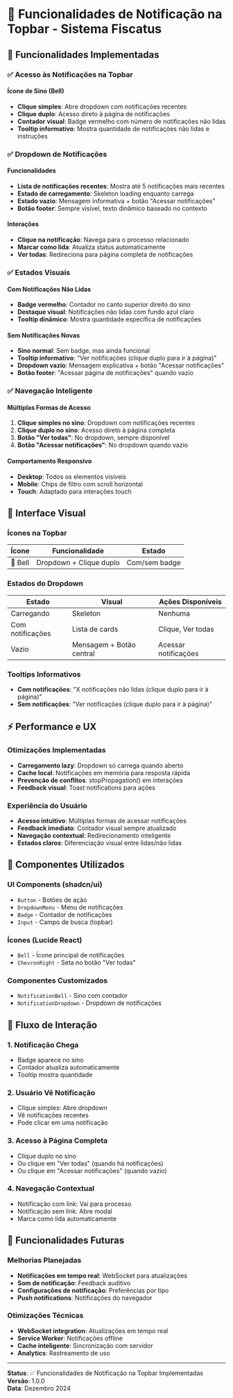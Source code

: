# 🔔 Funcionalidades de Notificação na Topbar - Sistema Fiscatus

## 🎯 Funcionalidades Implementadas

### ✅ **Acesso às Notificações na Topbar**

#### **Ícone de Sino (Bell)**
- **Clique simples**: Abre dropdown com notificações recentes
- **Clique duplo**: Acesso direto à página de notificações
- **Contador visual**: Badge vermelho com número de notificações não lidas
- **Tooltip informativo**: Mostra quantidade de notificações não lidas e instruções



### ✅ **Dropdown de Notificações**

#### **Funcionalidades**
- **Lista de notificações recentes**: Mostra até 5 notificações mais recentes
- **Estado de carregamento**: Skeleton loading enquanto carrega
- **Estado vazio**: Mensagem informativa + botão "Acessar notificações"
- **Botão footer**: Sempre visível, texto dinâmico baseado no contexto

#### **Interações**
- **Clique na notificação**: Navega para o processo relacionado
- **Marcar como lida**: Atualiza status automaticamente
- **Ver todas**: Redireciona para página completa de notificações

### ✅ **Estados Visuais**

#### **Com Notificações Não Lidas**
- **Badge vermelho**: Contador no canto superior direito do sino
- **Destaque visual**: Notificações não lidas com fundo azul claro
- **Tooltip dinâmico**: Mostra quantidade específica de notificações

#### **Sem Notificações Novas**
- **Sino normal**: Sem badge, mas ainda funcional
- **Tooltip informativo**: "Ver notificações (clique duplo para ir à página)"
- **Dropdown vazio**: Mensagem explicativa + botão "Acessar notificações"
- **Botão footer**: "Acessar página de notificações" quando vazio

### ✅ **Navegação Inteligente**

#### **Múltiplas Formas de Acesso**
1. **Clique simples no sino**: Dropdown com notificações recentes
2. **Clique duplo no sino**: Acesso direto à página completa
3. **Botão "Ver todas"**: No dropdown, sempre disponível
4. **Botão "Acessar notificações"**: No dropdown quando vazio

#### **Comportamento Responsivo**
- **Desktop**: Todos os elementos visíveis
- **Mobile**: Chips de filtro com scroll horizontal
- **Touch**: Adaptado para interações touch

## 🎨 **Interface Visual**

### **Ícones na Topbar**
| Ícone | Funcionalidade | Estado |
|-------|----------------|--------|
| 🔔 Bell | Dropdown + Clique duplo | Com/sem badge |

### **Estados do Dropdown**
| Estado | Visual | Ações Disponíveis |
|--------|--------|-------------------|
| Carregando | Skeleton | Nenhuma |
| Com notificações | Lista de cards | Clique, Ver todas |
| Vazio | Mensagem + Botão central | Acessar notificações |

### **Tooltips Informativos**
- **Com notificações**: "X notificações não lidas (clique duplo para ir à página)"
- **Sem notificações**: "Ver notificações (clique duplo para ir à página)"

## ⚡ **Performance e UX**

### **Otimizações Implementadas**
- **Carregamento lazy**: Dropdown só carrega quando aberto
- **Cache local**: Notificações em memória para resposta rápida
- **Prevenção de conflitos**: stopPropagation() em interações
- **Feedback visual**: Toast notifications para ações

### **Experiência do Usuário**
- **Acesso intuitivo**: Múltiplas formas de acessar notificações
- **Feedback imediato**: Contador visual sempre atualizado
- **Navegação contextual**: Redirecionamento inteligente
- **Estados claros**: Diferenciação visual entre lidas/não lidas

## 🔧 **Componentes Utilizados**

### **UI Components (shadcn/ui)**
- `Button` - Botões de ação
- `DropdownMenu` - Menu de notificações
- `Badge` - Contador de notificações
- `Input` - Campo de busca (topbar)

### **Ícones (Lucide React)**
- `Bell` - Ícone principal de notificações
- `ChevronRight` - Seta no botão "Ver todas"

### **Componentes Customizados**
- `NotificationBell` - Sino com contador
- `NotificationDropdown` - Dropdown de notificações

## 🎯 **Fluxo de Interação**

### **1. Notificação Chega**
- Badge aparece no sino
- Contador atualiza automaticamente
- Tooltip mostra quantidade

### **2. Usuário Vê Notificação**
- Clique simples: Abre dropdown
- Vê notificações recentes
- Pode clicar em uma notificação

### **3. Acesso à Página Completa**
- Clique duplo no sino
- Ou clique em "Ver todas" (quando há notificações)
- Ou clique em "Acessar notificações" (quando vazio)

### **4. Navegação Contextual**
- Notificação com link: Vai para processo
- Notificação sem link: Abre modal
- Marca como lida automaticamente

## 🚀 **Funcionalidades Futuras**

### **Melhorias Planejadas**
- **Notificações em tempo real**: WebSocket para atualizações
- **Som de notificação**: Feedback auditivo
- **Configurações de notificação**: Preferências por tipo
- **Push notifications**: Notificações do navegador

### **Otimizações Técnicas**
- **WebSocket integration**: Atualizações em tempo real
- **Service Worker**: Notificações offline
- **Cache inteligente**: Sincronização com servidor
- **Analytics**: Rastreamento de uso

---

**Status**: ✅ Funcionalidades de Notificação na Topbar Implementadas  
**Versão**: 1.0.0  
**Data**: Dezembro 2024 